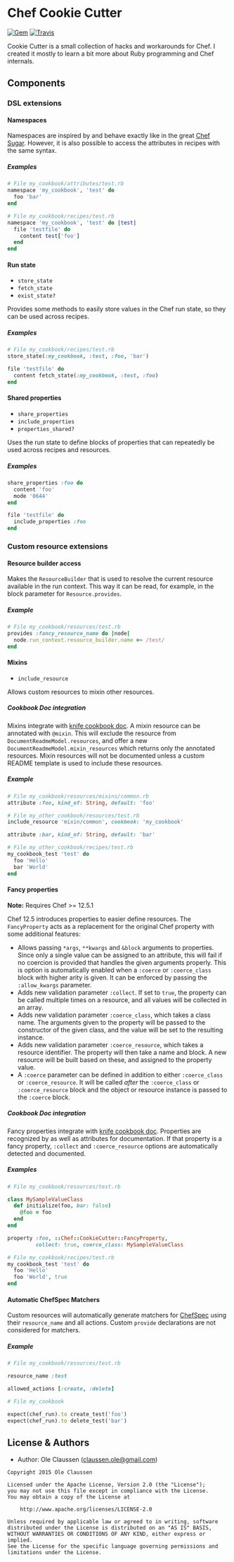 Chef Cookie Cutter
==================
[![Gem](https://img.shields.io/gem/v/chef-cookie_cutter.svg?style=plastic)][gem]
[![Travis](https://img.shields.io/travis/oclaussen/chef-cookie-cutter.svg?style=plastic)][travis]

[gem]: https://rubygems.org/gems/chef-cookie_cutter
[travis]: http://travis-ci.org/oclaussen/chef-cookie-cutter

Cookie Cutter is a small collection of hacks and workarounds for Chef. I
created it mostly to learn a bit more about Ruby programming and Chef internals.

Components
----------

### DSL extensions

#### Namespaces

Namespaces are inspired by and behave exactly like in the great
[Chef Sugar](https://github.com/sethvargo/chef-sugar). However, it is also
possible to access the attributes in recipes with the same syntax.

##### Examples

```ruby
# File my_cookbook/attributes/test.rb
namespace 'my_cookbook', 'test' do
  foo 'bar'
end
```

```ruby
# File my_cookbook/recipes/test.rb
namespace 'my_cookbook', 'test' do |test|
  file 'testfile' do
    content test['foo']
  end
end
```

#### Run state

- `store_state`
- `fetch_state`
- `exist_state?`

Provides some methods to easily store values in the Chef run state, so they
can be used across recipes.

##### Examples

```ruby
# File my_cookbook/recipes/test.rb
store_state(:my_cookbook, :test, :foo, 'bar')

file 'testfile' do
  content fetch_state(:my_cookbook, :test, :foo)
end
```

#### Shared properties

- `share_properties`
- `include_properties`
- `properties_shared?`

Uses the run state to define blocks of properties that can repeatedly be used
across recipes and resources.

##### Examples

```ruby
share_properties :foo do
  content 'foo'
  mode '0644'
end

file 'testfile' do
  include_properties :foo
end
```

### Custom resource extensions

#### Resource builder access

Makes the `ResourceBuilder` that is used to resolve the current resource
available in the run context. This way it can be read, for example, in the
block parameter for `Resource.provides`.

##### Example

```ruby
# File my_cookbook/resources/test.rb
provides :fancy_resource_name do |node|
  node.run_context.resource_builder.name =~ /test/
end
```

#### Mixins

- `include_resource`

Allows custom resources to mixin other resources.

##### Cookbook Doc integration

Mixins integrate with [knife cookbook doc](https://github.com/realityforge/knife-cookbook-doc).
A mixin resource can be annotated with `@mixin`. This will exclude the resource
from `DocumentReadmeModel.resources`, and offer a new `DocumentReadmeModel.mixin_resources`
which returns only the annotated resources. Mixin resources will not be documented
unless a custom README template is used to include these resources.

##### Example

```ruby
# File my_cookbook/resources/mixins/common.rb
attribute :foo, kind_of: String, default: 'foo'
```

```ruby
# File my_other_cookbook/resources/test.rb
include_resource 'mixin/common', cookbook: 'my_cookbook'

attribute :bar, kind_of: String, default: 'bar'
```

```ruby
# File my_other_cookbook/recipes/test.rb
my_cookbook_test 'test' do
  foo 'Hello'
  bar 'World'
end
```

#### Fancy properties

**Note:** Requires Chef >= 12.5.1

Chef 12.5 introduces properties to easier define resources. The `FancyProperty`
acts as a replacement for the original Chef property with some additional
features:

* Allows passing `*args`, `**kwargs` and `&block` arguments to properties. Since
only a single value can be assigned to an attribute, this will fail if no
coercion is provided that handles the given arguments properly. This is option
is automatically enabled when a `:coerce` or `:coerce_class` block with higher
arity is given. It can be enforced by passing the `:allow_kwargs` parameter.
* Adds new validation parameter `:collect`. If set to `true`, the property can
be called multiple times on a resource, and all values will be collected in
an array.
* Adds new validation parameter `:coerce_class`, which takes a class name. The
arguments given to the property will be passed to the constructor of the given
class, and the value will be set to the resulting instance.
* Adds new validation parameter `:coerce_resource`, which takes a resource
identifier. The property will then take a name and block. A new resource will
be built based on these, and assigned to the property value.
* A `:coerce` parameter can be defined in addition to either `:coerce_class` or
`:coerce_resource`. It will be called *after* the `:coerce_class` or
`:coerce_resource` block and the object or resource instance is passed to the
`:coerce` block.

##### Cookbook Doc integration

Fancy properties integrate with [knife cookbook doc](https://github.com/realityforge/knife-cookbook-doc).
Properties are recognized by as well as attributes for documentation. If that
property is a fancy property, `:collect` and `:coerce_resource` options are
automatically detected and documented.

##### Examples

```ruby
# File my_cookbook/resources/test.rb

class MySampleValueClass
  def initialize(foo, bar: false)
    @foo = foo
  end
end

property :foo, ::Chef::CookieCutter::FancyProperty,
         collect: true, coerce_class: MySampleValueClass
```

```ruby
# File my_cookbook/recipes/test.rb
my_cookbook_test 'test' do
  foo 'Hello'
  foo 'World', true
end
```

#### Automatic ChefSpec Matchers

Custom resources will automatically generate matchers for
[ChefSpec](https://github.com/sethvargo/chefspec) using their `resource_name`
and all actions. Custom `provide` declarations are not considered for matchers.

##### Example

```ruby
# File my_cookbook/resources/test.rb

resource_name :test

allowed_actions [:create, :delete]
```

```ruby
# File my_cookbook

expect(chef_run).to create_test('foo')
expect(chef_run).to delete_test('bar')
```

License & Authors
-----------------
- Author: Ole Claussen (claussen.ole@gmail.com)

```text
Copyright 2015 Ole Claussen

Licensed under the Apache License, Version 2.0 (the "License");
you may not use this file except in compliance with the License.
You may obtain a copy of the License at

    http://www.apache.org/licenses/LICENSE-2.0

Unless required by applicable law or agreed to in writing, software
distributed under the License is distributed on an "AS IS" BASIS,
WITHOUT WARRANTIES OR CONDITIONS OF ANY KIND, either express or implied.
See the License for the specific language governing permissions and
limitations under the License.
```
